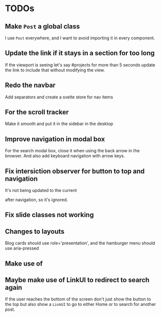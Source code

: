 # TODOs

## Make `Post` a global class

I use `Post` everywhere, and I want to avoid importing it in every component.

## Update the link if it stays in a section for too long

If the viewport is seeing let's say #projects for more than 5 seconds update the
link to include that without modifying the view.

## Redo the navbar

Add separators and create a svelte store for nav items

## For the scroll tracker

Make it smooth and put it in the sidebar in the desktop

## Improve navigation in modal box

For the search modal box, close it when using the back arrow in the browser. And
also add keyboard navigation with arrow keys.

## Fix intersiction observer for button to top and navigation

It's not being updated to the current <main> after navigation, so it's ignored.

## Fix slide classes not working

## Changes to layouts

Blog cards should use role='presentation', and the hamburger menu should use
aria-pressed

## Make use of <base>

## Maybe make use of LinkUI to redirect to search again
If the user reaches the bottom of the screen don't just show the button to the
top but also show a `LinkUI` to go to either Home or to search for another post.
